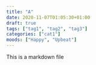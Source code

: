 ```yaml
---
title: "A"
date: 2020-11-07T01:05:30+01:00
draft: true
tags: ["tag1", "tag2", "tag3"]
categories: ["cat1"]
moods: ["Happy", "Upbeat"]
---
```


This is a markdown file